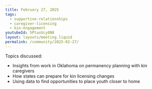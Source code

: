 ```yaml
---
title: February 27, 2025
tags:
  - supportive-relationships
  - caregiver-licensing
  - kin-engagement
youtubeId: 5PtasUcy8N8
layout: layouts/meeting.liquid
permalink: /community/2025-02-27/
---
```

Topics discussed: 

* Insights from work in Oklahoma on permanency planning with kin caregivers
* How states can prepare for kin licensing changes
* Using data to find opportunities to place youth closer to home
